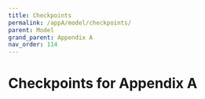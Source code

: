 ```yaml
---
title: Checkpoints
permalink: /appA/model/checkpoints/
parent: Model
grand_parent: Appendix A
nav_order: 114
---
```


# Checkpoints for Appendix A
